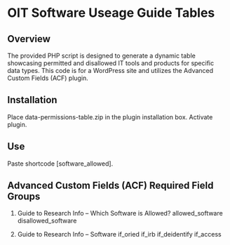 # OIT Software Useage Guide Tables

## Overview

The provided PHP script is designed to generate a dynamic table showcasing permitted and disallowed IT tools and products for specific data types. This code is for a WordPress site and utilizes the Advanced Custom Fields (ACF) plugin.

## Installation

Place data-permissions-table.zip in the plugin installation box. Activate plugin.

## Use
Paste shortcode [software_allowed].

## Advanced Custom Fields (ACF) Required Field Groups

1) Guide to Research Info – Which Software is Allowed?
         allowed_software
         disallowed_software
        
3) Guide to Research Info – Software 
         if_oried
         if_irb
         if_deidentify
         if_access
